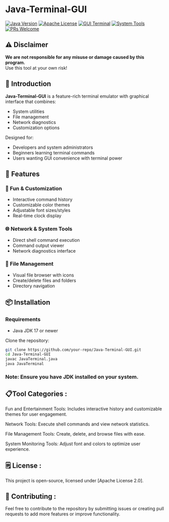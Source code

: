 # Java-Terminal-GUI

[![Java Version](https://img.shields.io/badge/Java-17%2B-orange?logo=java)](https://www.java.com)
[![Apache License](https://img.shields.io/badge/License-Apache%202.0-blue.svg)](https://opensource.org/licenses/Apache-2.0)
[![GUI Terminal](https://img.shields.io/badge/GUI-Terminal-4EAA25?logo=terminal)](https://github.com/topics/terminal-emulator)
[![System Tools](https://img.shields.io/badge/System-Tools-5391FE?logo=linux)](https://github.com/topics/system-tools)
[![PRs Welcome](https://img.shields.io/badge/PRs-welcome-brightgreen.svg)](https://github.com/your-repo/Java-Terminal-GUI/pulls)

## ⚠️ Disclaimer
**We are not responsible for any misuse or damage caused by this program.**  
Use this tool at your own risk!

## 🎯 Introduction
**Java-Terminal-GUI** is a feature-rich terminal emulator with graphical interface that combines:
- System utilities
- File management
- Network diagnostics
- Customization options

Designed for:
- Developers and system administrators
- Beginners learning terminal commands
- Users wanting GUI convenience with terminal power

## 🔧 Features

### 🎨 Fun & Customization
- Interactive command history
- Customizable color themes
- Adjustable font sizes/styles
- Real-time clock display

### 🌐 Network & System Tools
- Direct shell command execution
- Command output viewer
- Network diagnostics interface

### 📁 File Management
- Visual file browser with icons
- Create/delete files and folders
- Directory navigation

## 📦 Installation

### Requirements
- Java JDK 17 or newer

Clone the repository:
```bash
git clone https://github.com/your-repo/Java-Terminal-GUI.git
cd Java-Terminal-GUI
javac JavaTerminal.java
java JavaTerminal
```
### Note: Ensure you have JDK installed on your system.

## 📋Tool Categories :

Fun and Entertainment Tools: Includes interactive history and customizable themes for user engagement.

Network Tools: Execute shell commands and view network statistics.

File Management Tools: Create, delete, and browse files with ease.

System Monitoring Tools: Adjust font and colors to optimize user experience.

## 🗒 License :

This project is open-source, licensed under [Apache License 2.0].

## 🤝 Contributing :

Feel free to contribute to the repository by submitting issues or creating pull requests to add more features or improve functionality.


